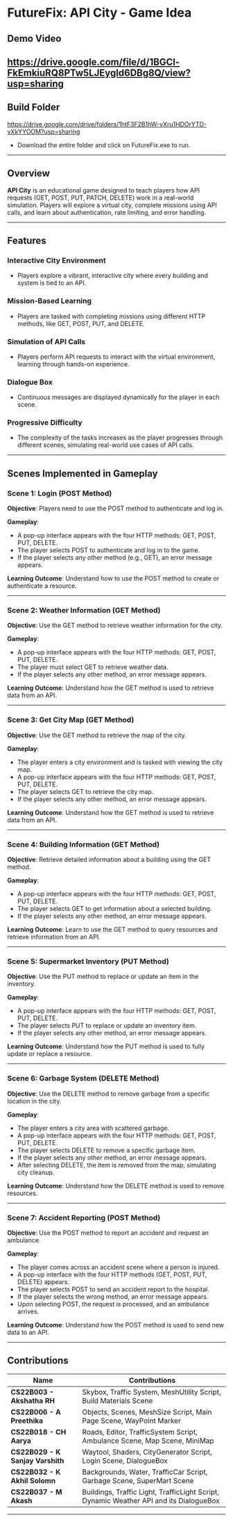 # FutureFix: API City - Game Idea
## Demo Video
https://drive.google.com/file/d/1BGCl-FkEmkiuRQ8PTw5LJEygld6DBg8Q/view?usp=sharing
---
## Build Folder
https://drive.google.com/drive/folders/1htF3F2B1hW-yXru1HDOrYTD-vXkYYOOM?usp=sharing
* Download the entire folder and click on FutureFix.exe to run.
---
## Overview
**API City** is an educational game designed to teach players how API requests (GET, POST, PUT, PATCH, DELETE) work in a real-world simulation. Players will explore a virtual city, complete missions using API calls, and learn about authentication, rate limiting, and error handling.

---

## Features

### Interactive City Environment
- Players explore a vibrant, interactive city where every building and system is tied to an API.

### Mission-Based Learning
- Players are tasked with completing missions using different HTTP methods, like GET, POST, PUT, and DELETE.

### Simulation of API Calls
- Players perform API requests to interact with the virtual environment, learning through hands-on experience.

### Dialogue Box
- Continuous messages are displayed dynamically for the player in each scene.

### Progressive Difficulty
- The complexity of the tasks increases as the player progresses through different scenes, simulating real-world use cases of API calls.

---

## Scenes Implemented in Gameplay

### Scene 1: Login (POST Method)
**Objective**: Players need to use the POST method to authenticate and log in.

**Gameplay**:
- A pop-up interface appears with the four HTTP methods: GET, POST, PUT, DELETE.
- The player selects POST to authenticate and log in to the game.
- If the player selects any other method (e.g., GET), an error message appears.

**Learning Outcome**: Understand how to use the POST method to create or authenticate a resource.

---

### Scene 2: Weather Information (GET Method)
**Objective**: Use the GET method to retrieve weather information for the city.

**Gameplay**:
- A pop-up interface appears with the four HTTP methods: GET, POST, PUT, DELETE.
- The player must select GET to retrieve weather data.
- If the player selects any other method, an error message appears.

**Learning Outcome**: Understand how the GET method is used to retrieve data from an API.

---

### Scene 3: Get City Map (GET Method)
**Objective**: Use the GET method to retrieve the map of the city.

**Gameplay**:
- The player enters a city environment and is tasked with viewing the city map.
- A pop-up interface appears with the four HTTP methods: GET, POST, PUT, DELETE.
- The player selects GET to retrieve the city map.
- If the player selects any other method, an error message appears.

**Learning Outcome**: Understand how the GET method is used to retrieve data from an API.

---

### Scene 4: Building Information (GET Method)
**Objective**: Retrieve detailed information about a building using the GET method.

**Gameplay**:
- A pop-up interface appears with the four HTTP methods: GET, POST, PUT, DELETE.
- The player selects GET to get information about a selected building.
- If the player selects any other method, an error message appears.

**Learning Outcome**: Learn to use the GET method to query resources and retrieve information from an API.

---

### Scene 5: Supermarket Inventory (PUT Method)
**Objective**: Use the PUT method to replace or update an item in the inventory.

**Gameplay**:
- A pop-up interface appears with the four HTTP methods: GET, POST, PUT, DELETE.
- The player selects PUT to replace or update an inventory item.
- If the player selects any other method, an error message appears.

**Learning Outcome**: Understand how the PUT method is used to fully update or replace a resource.

---

### Scene 6: Garbage System (DELETE Method)
**Objective**: Use the DELETE method to remove garbage from a specific location in the city.

**Gameplay**:
- The player enters a city area with scattered garbage.
- A pop-up interface appears with the four HTTP methods: GET, POST, PUT, DELETE.
- The player selects DELETE to remove a specific garbage item.
- If the player selects any other method, an error message appears.
- After selecting DELETE, the item is removed from the map, simulating city cleanup.

**Learning Outcome**: Understand how the DELETE method is used to remove resources.

---

### Scene 7: Accident Reporting (POST Method)
**Objective**: Use the POST method to report an accident and request an ambulance.

**Gameplay**:
- The player comes across an accident scene where a person is injured.
- A pop-up interface with the four HTTP methods (GET, POST, PUT, DELETE) appears.
- The player selects POST to send an accident report to the hospital.
- If the player selects the wrong method, an error message appears.
- Upon selecting POST, the request is processed, and an ambulance arrives.

**Learning Outcome**: Understand how the POST method is used to send new data to an API.

---

## Contributions

| **Name**            | **Contributions**                                                                                     |
|---------------------|-----------------------------------------------------------------------------------------------------|
| **CS22B003 - Akshatha RH** | Skybox, Traffic System, MeshUtility Script, Build Materials Scene                                |
| **CS22B006 - A Preethika**  | Objects, Scenes, MeshSize Script, Main Page Scene, WayPoint Marker                             |
| **CS22B018 - CH Aarya**     | Roads, Editor, TrafficSystem Script, Ambulance Scene, Map Scene, MiniMap                       |
| **CS22B029 - K Sanjay Varshith** | Waytool, Shaders, CityGenerator Script, Login Scene, DialogueBox                          |
| **CS22B032 - K Akhil Solomn**   | Backgrounds, Water, TrafficCar Script, Garbage Scene, SuperMart Scene                       |
| **CS22B037 - M Akash**         | Buildings, Traffic Light, TrafficLight Script, Dynamic Weather API and its DialogueBox       |

---

